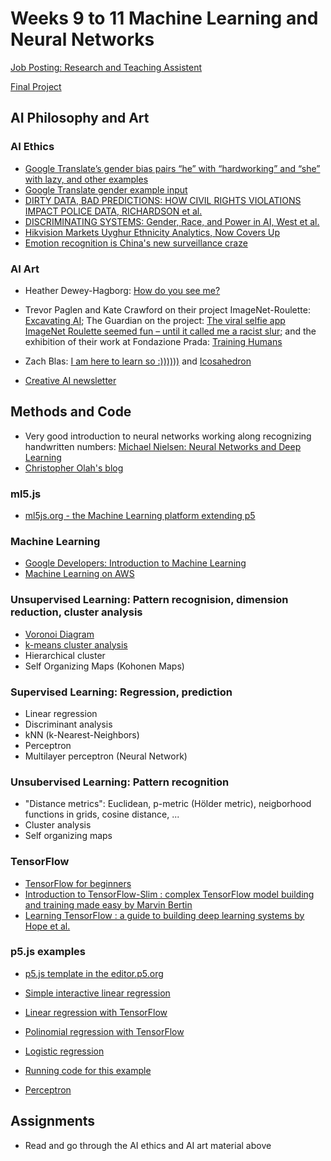 # Weeks 9 to 11 Machine Learning and Neural Networks

[Job Posting: Research and Teaching Assistent](https://app.joinhandshake.com/jobs/3287798?utm_source=activity_mailer&utm_medium=email&utm_campaign=notification_email)

[Final Project](/10_Final_Project)

## AI Philosophy and Art

### AI Ethics
- [Google Translate’s gender bias pairs “he” with “hardworking” and “she” with lazy, and other examples](https://qz.com/1141122/google-translates-gender-bias-pairs-he-with-hardworking-and-she-with-lazy-and-other-examples/)
- [Google Translate gender example input](/09/gender.txt)
- [DIRTY DATA, BAD PREDICTIONS: HOW CIVIL RIGHTS VIOLATIONS IMPACT POLICE DATA, RICHARDSON et al.](https://www.nyulawreview.org/wp-content/uploads/2019/04/NYULawReview-94-Richardson-Schultz-Crawford.pdf)
- [DISCRIMINATING SYSTEMS: Gender, Race, and Power in AI, West et al.](https://ainowinstitute.org/discriminatingsystems.pdf)
- [Hikvision Markets Uyghur Ethnicity Analytics, Now Covers Up](https://ipvm.com/reports/hikvision-uyghur)
- [Emotion recognition is China's new surveillance craze](https://www.straitstimes.com/asia/east-asia/emotion-recognition-is-chinas-new-surveillance-craze)

### AI Art
- Heather Dewey-Hagborg: [How do you see me?](http://deweyhagborg.com/projects/how-do-you-see-me)
- Trevor Paglen and Kate Crawford on their project ImageNet-Roulette: [Excavating AI](https://www.excavating.ai); The Guardian on the project: [The viral selfie app ImageNet Roulette seemed fun – until it called me a racist slur](https://www.theguardian.com/technology/2019/sep/17/imagenet-roulette-asian-racist-slur-selfie); and the exhibition of their work at Fondazione Prada: [Training Humans](http://www.fondazioneprada.org/project/training-humans/?lang=en)
- Zach Blas: [I am here to learn so :))))))](http://www.zachblas.info/works/im-here-to-learn-so/) and [Icosahedron](http://www.zachblas.info/works/icosahedron/)

- [Creative AI newsletter](https://medium.com/@elluba/creative-ai-newsletter-9-art-design-and-music-updates-over-the-past-few-months-d0ccf838b72e)

## Methods and Code
- Very good introduction to neural networks working along recognizing handwritten numbers: [Michael Nielsen: Neural Networks and Deep Learning](http://neuralnetworksanddeeplearning.com)
- [Christopher Olah's blog](http://colah.github.io)


### ml5.js
- [ml5js.org - the Machine Learning platform extending p5](https://ml5js.org)

### Machine Learning
- [Google Developers: Introduction to Machine Learning](https://developers.google.com/machine-learning/crash-course/ml-intro)
- [Machine Learning on AWS](https://aws.amazon.com/machine-learning/)

### Unsupervised Learning: Pattern recognision, dimension reduction, cluster analysis
- [Voronoi Diagram](https://www.openprocessing.org/sketch/352817/)
- [k-means cluster analysis](https://www.openprocessing.org/sketch/51404/)
- Hierarchical cluster
- Self Organizing Maps (Kohonen Maps)

### Supervised Learning: Regression, prediction
- Linear regression
- Discriminant analysis
- kNN (k-Nearest-Neighbors)
- Perceptron
- Multilayer perceptron (Neural Network)

### Unsubervised Learning: Pattern recognition
- "Distance metrics": Euclidean, p-metric (Hölder metric), neigborhood functions in grids, cosine distance, ...
- Cluster analysis
- Self organizing maps

### TensorFlow
- [TensorFlow for beginners](http://bobcat.library.nyu.edu/primo-explore/fulldisplay?docid=nyu_aleph005584260&context=L&vid=NYU&search_scope=all&tab=all&lang=en_US)
- [Introduction to TensorFlow-Slim : complex TensorFlow model building and training made easy by Marvin Bertin](http://bobcat.library.nyu.edu/primo-explore/fulldisplay?docid=nyu_aleph005580498&context=L&vid=NYU&search_scope=all&tab=all&lang=en_US)
- [Learning TensorFlow : a guide to building deep learning systems by Hope et al.](http://bobcat.library.nyu.edu/primo-explore/fulldisplay?docid=nyu_aleph005581567&context=L&vid=NYU&search_scope=all&tab=all&lang=en_US)

### p5.js examples
- [p5.js template in the editor.p5.org](https://editor.p5js.org/jbenno/sketches/OJrU9WC5P)

- [Simple interactive linear regression](https://editor.p5js.org/Lillbre/sketches/HyutFWkvX)
- [Linear regression with TensorFlow](https://editor.p5js.org/codingtrain/sketches/UtOWCSYYF)
- [Polinomial regression with TensorFlow](https://editor.p5js.org/codingtrain/sketches/UdXRZxF7e)
- [Logistic regression](https://medium.com/creative-coding-space/look-no-hands-logistic-regression-classification-in-plain-ole-javascript-e82447e8966a)
- [Running code for this example](https://editor.p5js.org/jbenno/sketches/RWkRt-4-n)
- [Perceptron](https://editor.p5js.org/jbenno/sketches/1MKRXfx9O)

## Assignments
- Read and go through the AI ethics and AI art material above
